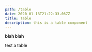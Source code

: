 ```yaml
---
path: /table
date: 2020-01-13T21:22:33.067Z
title: Table
description: this is a table component
---
```

**blah blah** 

test a table
